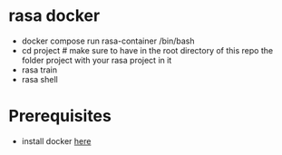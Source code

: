 # rasa docker

- docker compose run rasa-container /bin/bash
- cd project # make sure to have in the root directory of this repo the folder project with your rasa project in it
- rasa train
- rasa shell

# Prerequisites

- install docker [here](https://docs.docker.com/docker-for-mac/install/)
